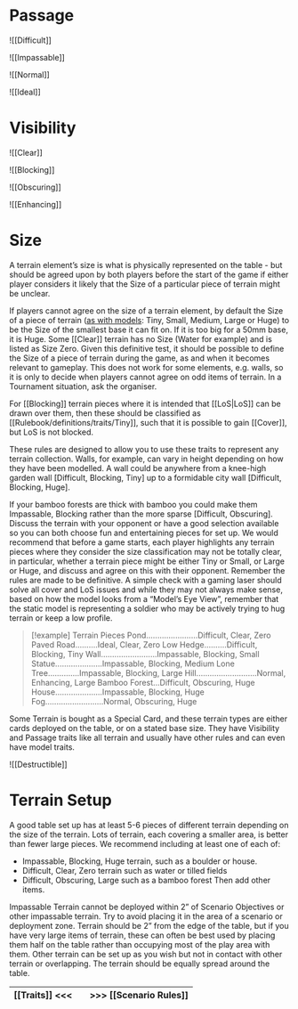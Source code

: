 # Passage

![[Difficult]]

![[Impassable]]

![[Normal]]

![[Ideal]]

# Visibility

![[Clear]]

![[Blocking]]

![[Obscuring]]

![[Enhancing]]
# Size

A terrain element’s size is what is physically represented on the table - but should be agreed upon by both players before the start of the game if either player considers it likely that the Size of a particular piece of terrain might be unclear.

If players cannot agree on the size of a terrain element, by default the Size of a piece of terrain ([as with models](Rulebook/definitions/terms_concepts%201/Size.md): Tiny, Small, Medium, Large or Huge) to be the Size of the smallest base it can fit on. If it is too big for a 50mm base, it is Huge.
Some [[Clear]] terrain has no Size (Water for example) and is listed as Size Zero. Given this definitive test, it should be possible to define the Size of a piece of terrain during the game, as and when it becomes relevant to gameplay.
This does not work for some elements, e.g. walls, so it is only to decide when players cannot agree on odd items of terrain. In a Tournament situation, ask the organiser.

For [[Blocking]] terrain pieces where it is intended that [[LoS|LoS]] can be drawn over them, then these should be classified as [[Rulebook/definitions/traits/Tiny]], such that it is possible to gain [[Cover]], but LoS is not blocked.

These rules are designed to allow you to use these traits to represent any terrain collection. Walls, for example, can vary in height depending on how they have been modelled. A wall could be anywhere from a knee-high garden wall [Difficult, Blocking, Tiny] up to a formidable city wall [Difficult, Blocking, Huge].

If your bamboo forests are thick with bamboo you could make them Impassable, Blocking rather than the more sparse [Difficult, Obscuring].
Discuss the terrain with your opponent or have a good selection available so you can both choose fun and entertaining pieces for set up.
We would recommend that before a game starts, each player highlights any terrain pieces where they consider the size classification may not be totally clear, in particular, whether a terrain piece might be either Tiny or Small, or Large or Huge, and discuss and agree on this with their opponent.
Remember the rules are made to be definitive. A simple check with a gaming laser should solve all cover and LoS issues and while they may not always make sense, based on how the model looks from a “Model’s Eye View”, remember that the static model is representing a soldier who may be actively trying to hug terrain or keep a low profile.

>[!example] Terrain Pieces
Pond.......................Difficult, Clear, Zero
Paved Road..........Ideal, Clear, Zero
Low Hedge..........Difficult, Blocking, Tiny
Wall.........................Impassable, Blocking, Small
Statue.....................Impassable, Blocking, Medium
Lone Tree..............Impassable, Blocking, Large
Hill...........................Normal, Enhancing, Large
Bamboo Forest...Difficult, Obscuring, Huge
House.....................Impassable, Blocking, Huge
Fog..........................Normal, Obscuring, Huge

Some Terrain is bought as a Special Card, and these terrain types are either cards deployed on the table, or on a stated base size.
They have Visibility and Passage traits like all terrain and usually have other rules and can even have model traits.

![[Destructible]]
# Terrain Setup
A good table set up has at least 5-6 pieces of different terrain depending on the size of the terrain. Lots of terrain, each covering a smaller area, is better than fewer large pieces. We recommend including at least one of each of:
- Impassable, Blocking, Huge terrain, such as a boulder or house.
- Difficult, Clear, Zero terrain such as water or tilled fields
- Difficult, Obscuring, Large such as a bamboo forest Then add other items.

Impassable Terrain cannot be deployed within 2” of Scenario Objectives or other impassable terrain. Try to avoid placing it in the area of a scenario or deployment zone.
Terrain should be 2” from the edge of the table, but if you have very large items of terrain, these can often be best used by placing them half on the table rather than occupying most of the play area with them.
Other terrain can be set up as you wish but not in contact with other terrain or overlapping.
The terrain should be equally spread around the table.

| [[Traits]] <<< |     | >>> [[Scenario Rules]] |
| -------------- | --- | ---------------------- |

